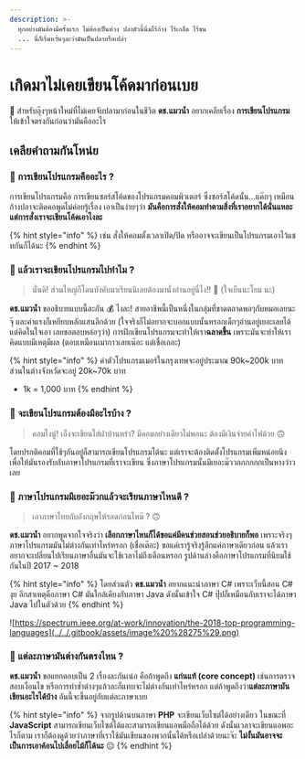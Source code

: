 ```yaml
---
description: >-
  ทุกอย่างมันต้องมีครั้งแรก ไม่ต้องเป็นห่วง ปลาตัวนี้นิ่มไร้ก้าง ไร้เกล็ด ไร้ขน
  ... นี่ก็เริ่มหวั่นๆละว่ามันเป็นปลาหรือเปล่า
---
```


# เกิดมาไม่เคยเขียนโค้ดมาก่อนเบย

💬 สำหรับอุ๊งๆหน้าใหม่ที่ไม่เคยจับปลามาก่อนในชีวิต **ดช.แมวน้ำ** อยากเคลียเรื่อง **การเขียนโปรแกรม** ให้เข้าใจตรงกันก่อนว่ามันคืออะไร

## เคลียคำถามกันโหน่ย

### 🤔 การเขียนโปรแกรมคืออะไร ?

การเขียนโปรแกรมคือ การเขียนซอร์สโค้ดของโปรแกรมคอมพิวเตอร์ ซึ่งซอร์สโค้ดนั้น...แค๊กๆ เหมือนก้างปลาจะติดคอพูดไม่ค่อยรู้เรื่อง เอาเป็นง่ายๆว่า **มันคือการสั่งให้คอมทำตามสิ่งที่เราอยากได้นั่นแหละ แต่การสั่งเราจะเขียนโค้ดเอาไงละ**

{% hint style="info" %}
เช่น สั่งให้คอมตั้งเวลาเปิด/ปิด หรืออาจจะเขียนเป็นโปรแกรมเอาไว้แชทกันก็ได้นะ
{% endhint %}

### 🤔 แล้วเราจะเขียนโปรแกรมไปทำไม ?

> นั่นดิ! ส่วนใหญ่ก็โดนบังคับมาเรียนนิเลยต้องมานั่งอ่านอยู่นี่ไง!! 🤣 \(ใจเย็นนะโยม นะ\)

**ดช.แมวน้ำ** ขออธิบายแบบนี้ละกัน 💰 ไงละ! สายอาชีพนี้เป็นหนึ่งในกลุ่มที่ขาดตลาดพอๆกับหมอเลยนะจุ๊ และค่าแรงก็เหยียบหลักแสนอีกด้วย \(ใจจริงก็ไม่อยากจะบอกแบบนั้นหรอกเด็กๆอ่านอยู่เยอะเลยได้แต่คิดในใจเอา เลยขอตอบหล่อๆว่า\) การฝึกเขียนโปรแกรมจะทำให้เรา**ฉลาดขึ้น** เพราะมันจะทำให้เราคิดแบบมีเหตุมีผล \(ตอบเหมือนเมากาวเลยเน๊อะ แต่เชื่อเถอะ\)

{% hint style="info" %}
ค่าตัวโปรแกรมเมอร์ในกรุงเทพจะอยู่ประมาณ 90k~200k บาท ส่วนในต่างจังหวัดจะอยู่ 20k~70k บาท

* 1k = 1,000 บาท
{% endhint %}

### 🤔 จะเขียนโปรแกรมต้องมีอะไรบ้าง ?

> คอมไงนู๋! เอ็งจะเขียนใส่ฝาบ้านหร๋า? มีคอมอย่างเดียวไม่พอนะ ต้องมีเงินจ่ายค่าไฟด้วย 🙃

โดยปรกติคอมที่ใช้ๆกันอยู่ก็สามารถเขียนโปรแกรมได้นะ แต่เราจะต้องติดตั้งโปรแกรมเพิ่มหน่อยนึงเพื่อให้มันรองรับกับภาษาโปรแกรมที่เราจะเขียน ซึ่งภาษาโปรแกรมนั้นมีเยอะม๊ววกกกกกกเป็นหางว่าวเลย

### 🤔 ภาษาโปรแกรมมีเยอะม๊วกแล้วจะเรียนภาษาไหนดี ?

> เอาภาษาไทยกับอังกฤษให้รอดก่อนไหม๊ ? 🙃

**ดช.แมวน้ำ** อยากพูดจากใจจริงว่า **เลือกภาษาไหนก็ได้ขอแค่มีคนช่วยสอนช่วยอธิบายก็พอ** เพราะจริงๆภาษาโปรแกรมมันไม่ต่างกันเท่าไหร่หรอก \(เชื่อเต๊อะ\) ขอแค่เรารู้จริงรู้ลึกแค่ภาษาเดียวก่อน แล้วเราอยากจะเปลี่ยนไปเรียนภาษาอื่นมันจะใช้เวลาไม่ถึงเดือนหรอก รูปด้านล่างคือภาษาโปรแกรมที่นิยมใช้กันในปี 2017 ~ 2018

{% hint style="info" %}
โดยส่วนตัว **ดช.แมวน้ำ** อยากแนะนำภาษา C\# เพราะเว็บนี้สอน C\# งุย อีกสาเหตุคือภาษา C\# มันใกล้เคียงกับภาษา Java ดังนั้นเข้าใจ C\# ปุ๊ปก็เหมือนกับเราจะได้ภาษา Java ไปในตัวด้วย
{% endhint %}

![https://spectrum.ieee.org/at-work/innovation/the-2018-top-programming-languages](../../.gitbook/assets/image%20%28275%29.png)

### 🤔 แต่ละภาษามันต่างกันตรงไหน ?

**ดช.แมวน้ำ** ขอแยกตอบเป็น 2 เรื่องละกันเน่อ คือถ้าพูดถึง **แก่นแท้ \(core concept\)** เช่นการตรวจสอบเงื่อนไข หรือการทำซ้ำต่างๆแล้วละก็แทบจะไม่ต่างกันเท่าไหร่หรอก แต่ถ้าพูดถึงว่า**แต่ละภาษามันเขียนอะไรได้บ้าง** อันนี้จะขึ้นอยู่กับแต่ละภาษาเบย

{% hint style="info" %}
จากรูปด้านบนภาษา **PHP** จะเขียนเว็บไซต์ได้อย่างเดียว ในขณะที่ **JavaScript** สามารถเขียนเว็บไซต์ได้และสามารถเขียนแอพมือถือได้ด้วย ดังนั้นเวลาจะเขียนแอพอะไรก็ตาม เราก็ต้องดูด้วยว่าภาษาที่เราใช้มันเขียนของพวกนั้นได้หรือเปล่าด้วยนะจ๊ะ **ไม่งั้นมันอาจจะเป็นการเอาค้อนไปเลื่อยไม้ก็ได้นะ** 😑
{% endhint %}

